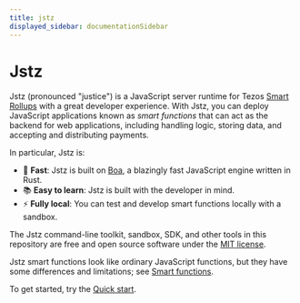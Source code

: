 ```yaml
---
title: jstz
displayed_sidebar: documentationSidebar
---
```


# Jstz

Jstz (pronounced "justice") is a JavaScript server runtime for Tezos [Smart Rollups](https://docs.tezos.com/architecture/smart-rollups) with a great developer experience.
With Jstz, you can deploy JavaScript applications known as _smart functions_ that can act as the backend for web applications, including handling logic, storing data, and accepting and distributing payments.

In particular, Jstz is:

- 🚀 **Fast**: Jstz is built on [Boa](https://boajs.dev/), a blazingly fast JavaScript engine written in Rust.
- 📚 **Easy to learn**: Jstz is built with the developer in mind.
- ⚡️ **Fully local**: You can test and develop smart functions locally with a sandbox.

The Jstz command-line toolkit, sandbox, SDK, and other tools in this repository are free and open source software under the [MIT license](https://github.com/jstz-dev/jstz/blob/main/LICENSE).

Jstz smart functions look like ordinary JavaScript functions, but they have some differences and limitations; see [Smart functions](/functions/overview).

To get started, try the [Quick start](/quick_start).
